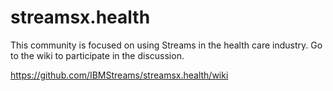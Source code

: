 # streamsx.health

This community is focused on using Streams in the health care industry.  Go to the wiki to participate in the discussion.

https://github.com/IBMStreams/streamsx.health/wiki
